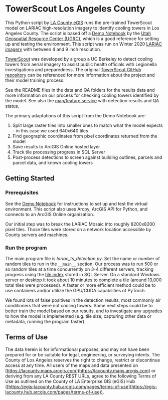 # TowerScout Los Angeles County 

This Python script by [LA County eGIS](https://egis-lacounty.hub.arcgis.com/) runs the pre-trained TowerScout model on LARIAC high-resolution imagery to identify cooling towers in Los Angeles County.  The script is based off a [Demo Notebook](https://github.com/agrc/cooling-tower-object-detection/tree/main/demo) by the [Utah Geospatial Resource Center (UGRC)](https://gis.utah.gov/), which is a good reference for setting up and testing the environment. This script was run on Winter 2020 [LARIAC imagery](https://lariac-lacounty.hub.arcgis.com/) with between 4 and 9 inch resolution.

[TowerScout](https://groups.ischool.berkeley.edu/TowerScout/) was developed by a group a UC Berkeley to detect cooling towers from aerial imagery to assist public health officials with Legionella investigations and preparedness. The original [TowerScout GitHub repository](https://github.com/TowerScout/TowerScout) can be referenced for more information about the project and their model training process.

See the README files in the data and QA folders for the results data and more information on our process for checking cooling towers identified by the model.  See also the [map/feature service](https://lacounty.maps.arcgis.com/home/item.html?id=8fcf42dad05b4f64b5595f0b683acc1a) with detection results and QA status.

The primary adaptations of this script from the Demo Notebook are:
1. Split large raster tiles into smaller ones to match what the model expects - in this case we used 640x640 tiles
2. Find geographic coordinates from pixel coordinates returned from the model
3. Save results to ArcGIS Online hosted layer
4. Track tile processing progress in SQL Server
5. Post-process detections to screen against building outlines, parcels and parcel data, and known cooling towers

## Getting Started

### Prerequisites

See the [Demo Notebook](https://github.com/agrc/cooling-tower-object-detection/tree/main/demo) for instructions to set up and test the virtual environment. This script also uses Arcpy, ArcGIS API for Python, and connects to an ArcGIS Online organization.

Our initial step was to break the LARIAC Mosaic into roughly 8200x8200 pixel tiles. Those tiles were stored on a network location accessible by County servers and machines.

### Run the program

The main program file is _lariac_ts_detection.py_.  Set the name or number of random tiles to run in the `__main__` section.  Our process was to run 500 or so random tiles at a time concurrently on 3-4 different servers, tracking progress using the [tile index](https://lacounty.maps.arcgis.com/home/item.html?id=8fcf42dad05b4f64b5595f0b683acc1a&sublayer=9#data) stored in SQL Server.  On a standard Windows server or desktop it took about 10 minutes to complete a tile (around 13,000 total tiles were processed).  A faster or more efficient method could be to use containers and/or utilize the GPU/CUDA capabilities of PyTorch.

We found lots of false positives in the detection results, most commonly air conditioners that were not cooling towers. Some next steps could be to better train the model based on our results, and to investigate any upgrades to how the model is implemented (e.g. tile size, capturing other data or metadata, running the program faster).

## Terms of Use

The data herein is for informational purposes, and may not have been prepared for or be suitable for legal, engineering, or surveying intents. The County of Los Angeles reserves the right to change, restrict or discontinue access at any time. All users of the maps and data presented on [https://lacounty.maps.arcgis.com](https://lacounty.maps.arcgis.com) or deriving from any LA County REST URLs, agree to the following Terms of Use as outlined on the County of LA Enterprise GIS (eGIS) Hub ([https://egis-lacounty.hub.arcgis.com/pages/terms-of-use](https://egis-lacounty.hub.arcgis.com/pages/terms-of-use)).